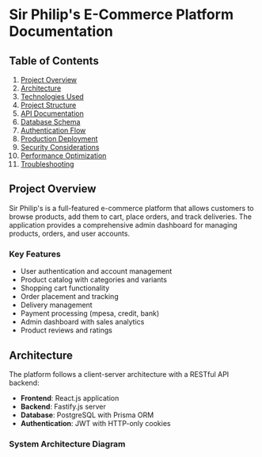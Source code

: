 # Sir Philip's E-Commerce Platform Documentation

## Table of Contents
1. [Project Overview](#project-overview)
2. [Architecture](#architecture)
3. [Technologies Used](#technologies-used)
4. [Project Structure](#project-structure)
5. [API Documentation](#api-documentation)
6. [Database Schema](#database-schema)
7. [Authentication Flow](#authentication-flow)
8. [Production Deployment](#production-deployment)
9. [Security Considerations](#security-considerations)
10. [Performance Optimization](#performance-optimization)
11. [Troubleshooting](#troubleshooting)

## Project Overview

Sir Philip's is a full-featured e-commerce platform that allows customers to browse products, add them to cart, place orders, and track deliveries. The application provides a comprehensive admin dashboard for managing products, orders, and user accounts.

### Key Features
- User authentication and account management
- Product catalog with categories and variants
- Shopping cart functionality
- Order placement and tracking
- Delivery management
- Payment processing (mpesa, credit, bank)
- Admin dashboard with sales analytics
- Product reviews and ratings

## Architecture

The platform follows a client-server architecture with a RESTful API backend:

- **Frontend**: React.js application
- **Backend**: Fastify.js server
- **Database**: PostgreSQL with Prisma ORM
- **Authentication**: JWT with HTTP-only cookies

### System Architecture Diagram

